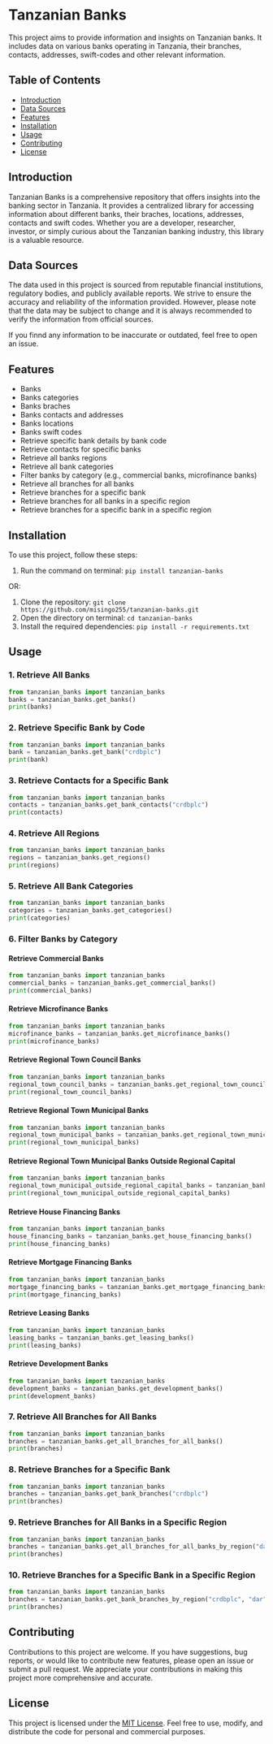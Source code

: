 # Tanzanian Banks

This project aims to provide information and insights on Tanzanian banks. It includes data on various banks operating in Tanzania, their branches, contacts, addresses, swift-codes and other relevant information.

## Table of Contents
- [Introduction](#introduction)
- [Data Sources](#data-sources)
- [Features](#features)
- [Installation](#installation)
- [Usage](#usage)
- [Contributing](#contributing)
- [License](#license)

## Introduction
Tanzanian Banks is a comprehensive repository that offers insights into the banking sector in Tanzania. It provides a centralized library for accessing information about different banks, their braches,  locations, addresses, contacts and swift codes. Whether you are a developer, researcher, investor, or simply curious about the Tanzanian banking industry, this library is a valuable resource.

## Data Sources
The data used in this project is sourced from reputable financial institutions, regulatory bodies, and publicly available reports. We strive to ensure the accuracy and reliability of the information provided. However, please note that the data may be subject to change and it is always recommended to verify the information from official sources.

If you finnd any information to be inaccurate or outdated, feel free to open an issue.

## Features
- Banks
- Banks categories
- Banks braches
- Banks contacts and addresses
- Banks locations
- Banks swift codes
- Retrieve specific bank details by bank code
- Retrieve contacts for specific banks
- Retrieve all banks regions
- Retrieve all bank categories
- Filter banks by category (e.g., commercial banks, microfinance banks)
- Retrieve all branches for all banks
- Retrieve branches for a specific bank
- Retrieve branches for all banks in a specific region
- Retrieve branches for a specific bank in a specific region

## Installation
To use this project, follow these steps:

1. Run the command on terminal: `pip install tanzanian-banks`

OR:

1. Clone the repository: `git clone https://github.com/misingo255/tanzanian-banks.git`
2. Open the directory on terminal: `cd tanzanian-banks`
3. Install the required dependencies: `pip install -r requirements.txt`

## Usage

### 1. Retrieve All Banks

```python
from tanzanian_banks import tanzanian_banks
banks = tanzanian_banks.get_banks()
print(banks)
```

### 2. Retrieve Specific Bank by Code

```python
from tanzanian_banks import tanzanian_banks
bank = tanzanian_banks.get_bank("crdbplc")
print(bank)
```

### 3. Retrieve Contacts for a Specific Bank

```python
from tanzanian_banks import tanzanian_banks
contacts = tanzanian_banks.get_bank_contacts("crdbplc")
print(contacts)
```

### 4. Retrieve All Regions

```python
from tanzanian_banks import tanzanian_banks
regions = tanzanian_banks.get_regions()
print(regions)
```

### 5. Retrieve All Bank Categories

```python
from tanzanian_banks import tanzanian_banks
categories = tanzanian_banks.get_categories()
print(categories)
```

### 6. Filter Banks by Category

#### Retrieve Commercial Banks

```python
from tanzanian_banks import tanzanian_banks
commercial_banks = tanzanian_banks.get_commercial_banks()
print(commercial_banks)
```

#### Retrieve Microfinance Banks

```python
from tanzanian_banks import tanzanian_banks
microfinance_banks = tanzanian_banks.get_microfinance_banks()
print(microfinance_banks)
```

#### Retrieve Regional Town Council Banks

```python
from tanzanian_banks import tanzanian_banks
regional_town_council_banks = tanzanian_banks.get_regional_town_council_banks()
print(regional_town_council_banks)
```

#### Retrieve Regional Town Municipal Banks

```python
from tanzanian_banks import tanzanian_banks
regional_town_municipal_banks = tanzanian_banks.get_regional_town_municipal_banks()
print(regional_town_municipal_banks)
```

#### Retrieve Regional Town Municipal Banks Outside Regional Capital

```python
from tanzanian_banks import tanzanian_banks
regional_town_municipal_outside_regional_capital_banks = tanzanian_banks.get_regional_town_municipal_outside_regional_capital_banks()
print(regional_town_municipal_outside_regional_capital_banks)
```

#### Retrieve House Financing Banks

```python
from tanzanian_banks import tanzanian_banks
house_financing_banks = tanzanian_banks.get_house_financing_banks()
print(house_financing_banks)
```

#### Retrieve Mortgage Financing Banks

```python
from tanzanian_banks import tanzanian_banks
mortgage_financing_banks = tanzanian_banks.get_mortgage_financing_banks()
print(mortgage_financing_banks)
```

#### Retrieve Leasing Banks

```python
from tanzanian_banks import tanzanian_banks
leasing_banks = tanzanian_banks.get_leasing_banks()
print(leasing_banks)
```

#### Retrieve Development Banks

```python
from tanzanian_banks import tanzanian_banks
development_banks = tanzanian_banks.get_development_banks()
print(development_banks)
```

### 7. Retrieve All Branches for All Banks

```python
from tanzanian_banks import tanzanian_banks
branches = tanzanian_banks.get_all_branches_for_all_banks()
print(branches)
```

### 8. Retrieve Branches for a Specific Bank

```python
from tanzanian_banks import tanzanian_banks
branches = tanzanian_banks.get_bank_branches("crdbplc")
print(branches)
```

### 9. Retrieve Branches for All Banks in a Specific Region

```python
from tanzanian_banks import tanzanian_banks
branches = tanzanian_banks.get_all_branches_for_all_banks_by_region("dar")
print(branches)
```

### 10. Retrieve Branches for a Specific Bank in a Specific Region

```python
from tanzanian_banks import tanzanian_banks
branches = tanzanian_banks.get_bank_branches_by_region("crdbplc", "dar")
print(branches)
```


## Contributing
Contributions to this project are welcome. If you have suggestions, bug reports, or would like to contribute new features, please open an issue or submit a pull request. We appreciate your contributions in making this project more comprehensive and accurate.

## License
This project is licensed under the [MIT License](LICENSE). Feel free to use, modify, and distribute the code for personal and commercial purposes.

